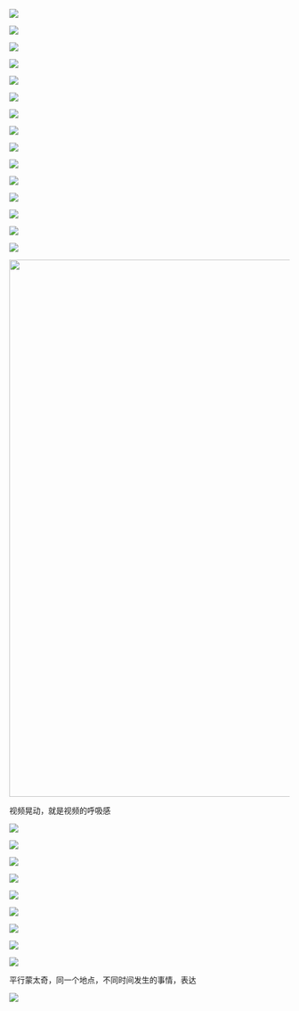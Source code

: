 ![](../../../../assets/2023-08-16-22-59-50-image.png)

![](../../../../assets/2023-08-16-23-00-18-image.png)

![](../../../../assets/2023-08-16-23-09-37-image.png)

![](../../../../assets/2023-08-16-23-11-06-image.png)

![](../../../../assets/2023-08-16-23-11-16-image.png)

![](../../../../assets/2023-08-16-23-11-25-image.png)

![](../../../../assets/2023-08-16-23-14-53-image.png)

![](../../../../assets/2023-08-16-23-18-12-image.png)

![](../../../../assets/2023-08-16-23-20-12-image.png)

![](../../../../assets/2023-08-16-23-21-56-image.png)

![](../../../../assets/2023-08-16-23-24-41-image.png)

![](../../../../assets/2023-08-16-23-25-03-image.png)

![](../../../../assets/2023-08-16-23-30-11-image.png)

![](../../../../assets/2023-08-16-23-32-56-image.png)

![](../../../../assets/2023-08-16-23-33-23-image.png)

<img src="../../../../assets/2023-08-16-23-37-00-image.png" title="" alt="" width="964">

视频晃动，就是视频的呼吸感

![](../../../../assets/2023-08-16-23-39-57-image.png)

![](../../../../assets/2023-08-17-00-12-28-image.png)

![](../../../../assets/2023-08-17-00-16-32-image.png)

![](../../../../assets/2023-08-17-00-16-43-image.png)

![](../../../../assets/2023-08-17-00-18-29-image.png)

![](../../../../assets/2023-08-17-00-19-23-image.png)

![](../../../../assets/2023-08-17-00-20-00-image.png)

![](../../../../assets/2023-08-18-22-26-03-image.png)

![](../../../../assets/2023-08-18-22-33-48-image.png)

平行蒙太奇，同一个地点，不同时间发生的事情，表达

![](../../../../assets/2023-08-18-22-36-56-image.png)

